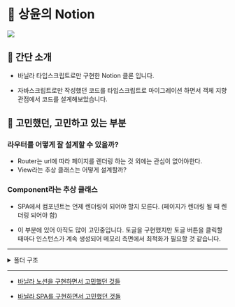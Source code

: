 # 📔 상윤의 Notion

<img src="https://s3.us-west-2.amazonaws.com/secure.notion-static.com/09895e43-18fb-46c3-ac8b-b35384935405/vanilla-notion.gif?X-Amz-Algorithm=AWS4-HMAC-SHA256&X-Amz-Content-Sha256=UNSIGNED-PAYLOAD&X-Amz-Credential=AKIAT73L2G45EIPT3X45%2F20221010%2Fus-west-2%2Fs3%2Faws4_request&X-Amz-Date=20221010T013305Z&X-Amz-Expires=86400&X-Amz-Signature=e794dc58b618bbc8d72098083403c30e13cb488b54f422205acbd6684b427690&X-Amz-SignedHeaders=host&response-content-disposition=filename%20%3D%22vanilla-notion.gif%22&x-id=GetObject">

## 👋 간단 소개

- 바닐라 타입스크립트로만 구현한 Notion 클론 입니다.

- 자바스크립트로만 작성했던 코드를 타입스크립트로 마이그레이션 하면서 객체 지향 관점에서 코드를 설계해보았습니다.

## 🤔 고민했던, 고민하고 있는 부분

### 라우터를 어떻게 잘 설계할 수 있을까?

- Router는 url에 따라 페이지를 렌더링 하는 것 외에는 관심이 없어야한다.
- View라는 추상 클래스는 어떻게 설계할까?

### Component라는 추상 클래스

- SPA에서 컴포넌트는 언제 렌더링이 되어야 할지 모른다. (페이지가 렌더링 될 때 렌더링 되어야 함)

- 이 부분에 있어 아직도 많이 고민중입니다. 토글을 구현했지만 토글 버튼을 클릭할 때마다 인스턴스가 계속 생성되어 메모리 측면에서 최적화가 필요할 것 같습니다.

---

<details>
<summary>폴더 구조</summary>
<div markdown="1">

```
src
 ┣ components
 ┃ ┣ Editor
 ┃ ┃ ┣ index.css
 ┃ ┃ ┣ index.ts
 ┃ ┃ ┣ template.ts
 ┃ ┃ ┗ types.ts
 ┃ ┣ Modal
 ┃ ┃ ┣ index.css
 ┃ ┃ ┣ index.ts
 ┃ ┃ ┣ template.ts
 ┃ ┃ ┗ types.ts
 ┃ ┣ Sidebar
 ┃ ┃ ┣ LastNode
 ┃ ┃ ┃ ┣ index.ts
 ┃ ┃ ┃ ┣ template.ts
 ┃ ┃ ┃ ┗ types.ts
 ┃ ┃ ┣ SidebarList
 ┃ ┃ ┃ ┣ index.ts
 ┃ ┃ ┃ ┣ template.ts
 ┃ ┃ ┃ ┗ types.ts
 ┃ ┃ ┣ index.css
 ┃ ┃ ┣ index.ts
 ┃ ┃ ┣ template.ts
 ┃ ┃ ┗ types.ts
 ┃ ┗ index.ts
 ┣ core
 ┃ ┣ api.ts
 ┃ ┣ component.ts
 ┃ ┣ router.ts
 ┃ ┗ view.ts
 ┣ models
 ┃ ┗ document.ts
 ┣ pages
 ┃ ┣ Content
 ┃ ┃ ┗ index.ts
 ┃ ┣ Home
 ┃ ┃ ┗ index.ts
 ┃ ┣ NotFound
 ┃ ┃ ┗ index.ts
 ┃ ┗ index.ts
 ┣ services
 ┃ ┗ document.ts
 ┣ style
 ┃ ┣ app.css
 ┃ ┗ index.css
 ┣ utils
 ┃ ┣ constants.ts
 ┃ ┣ debounce.ts
 ┃ ┗ dom.ts
 ┣ App.template.ts
 ┣ App.ts
 ┣ App.types.ts
 ┗ index.ts
```

</div>
</details>

---

- [바닐라 노션을 구현하면서 고민했던 것들](https://www.notion.so/ryong9rrr/8eaa63bee0184f0cbd3158753b1b2a53)

- [바닐라 SPA를 구현하면서 고민했던 것들](https://www.notion.so/ryong9rrr/SPA-Todo-App-35a5a095062649cf9b69b787bb785c87)
